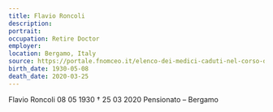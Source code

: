 ```yaml
---
title: Flavio Roncoli
description: 
portrait: 
occupation: Retire Doctor
employer: 
location: Bergamo, Italy
source: https://portale.fnomceo.it/elenco-dei-medici-caduti-nel-corso-dellepidemia-di-covid-19/, https://www.ansa.it/english/news/2020/03/26/coronavirus-another-2-docs-die-toll-up-to-39_4686de93-b5f9-4c49-803e-6868ec267757.html
birth_date: 1930-05-08
death_date: 2020-03-25
---
```


Flavio Roncoli 08 05 1930 † 25 03 2020
Pensionato – Bergamo